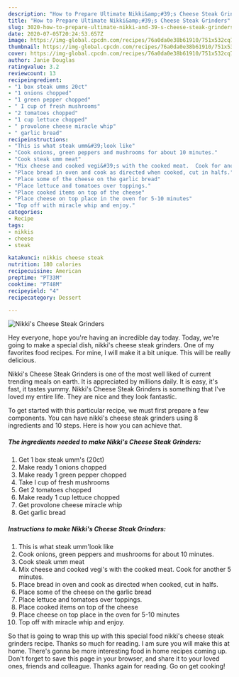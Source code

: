 ```yaml
---
description: "How to Prepare Ultimate Nikki&amp;#39;s Cheese Steak Grinders"
title: "How to Prepare Ultimate Nikki&amp;#39;s Cheese Steak Grinders"
slug: 3020-how-to-prepare-ultimate-nikki-and-39-s-cheese-steak-grinders
date: 2020-07-05T20:24:53.657Z
image: https://img-global.cpcdn.com/recipes/76a0da0e38b61910/751x532cq70/nikkis-cheese-steak-grinders-recipe-main-photo.jpg
thumbnail: https://img-global.cpcdn.com/recipes/76a0da0e38b61910/751x532cq70/nikkis-cheese-steak-grinders-recipe-main-photo.jpg
cover: https://img-global.cpcdn.com/recipes/76a0da0e38b61910/751x532cq70/nikkis-cheese-steak-grinders-recipe-main-photo.jpg
author: Janie Douglas
ratingvalue: 3.2
reviewcount: 13
recipeingredient:
- "1 box steak umms 20ct"
- "1 onions chopped"
- "1 green pepper chopped"
- " I cup of fresh mushrooms"
- "2 tomatoes chopped"
- "1 cup lettuce chopped"
- " provolone cheese miracle whip"
- " garlic bread"
recipeinstructions:
- "This is what steak umm&#39;look like"
- "Cook onions, green peppers and mushrooms for about 10 minutes."
- "Cook steak umm meat"
- "Mix cheese and cooked vegi&#39;s with the cooked meat.  Cook for another 5 minutes."
- "Place bread in oven and cook as directed when cooked, cut in halfs."
- "Place some of the cheese on the garlic bread"
- "Place lettuce and tomatoes over toppings."
- "Place cooked items on top of the cheese"
- "Place cheese on top place in the oven for 5-10 minutes"
- "Top off with miracle whip and enjoy."
categories:
- Recipe
tags:
- nikkis
- cheese
- steak

katakunci: nikkis cheese steak 
nutrition: 180 calories
recipecuisine: American
preptime: "PT33M"
cooktime: "PT48M"
recipeyield: "4"
recipecategory: Dessert

---
```



![Nikki&#39;s Cheese Steak Grinders](https://img-global.cpcdn.com/recipes/76a0da0e38b61910/751x532cq70/nikkis-cheese-steak-grinders-recipe-main-photo.jpg)

Hey everyone, hope you're having an incredible day today. Today, we're going to make a special dish, nikki&#39;s cheese steak grinders. One of my favorites food recipes. For mine, I will make it a bit unique. This will be really delicious.



Nikki&#39;s Cheese Steak Grinders is one of the most well liked of current trending meals on earth. It is appreciated by millions daily. It is easy, it's fast, it tastes yummy. Nikki&#39;s Cheese Steak Grinders is something that I've loved my entire life. They are nice and they look fantastic.


To get started with this particular recipe, we must first prepare a few components. You can have nikki&#39;s cheese steak grinders using 8 ingredients and 10 steps. Here is how you can achieve that.

<!--inarticleads1-->

##### The ingredients needed to make Nikki&#39;s Cheese Steak Grinders:

1. Get 1 box steak umm&#39;s (20ct)
1. Make ready 1 onions chopped
1. Make ready 1 green pepper chopped
1. Take  I cup of fresh mushrooms
1. Get 2 tomatoes chopped
1. Make ready 1 cup lettuce chopped
1. Get  provolone cheese miracle whip
1. Get  garlic bread




<!--inarticleads2-->

##### Instructions to make Nikki&#39;s Cheese Steak Grinders:

1. This is what steak umm&#39;look like
1. Cook onions, green peppers and mushrooms for about 10 minutes.
1. Cook steak umm meat
1. Mix cheese and cooked vegi&#39;s with the cooked meat.  Cook for another 5 minutes.
1. Place bread in oven and cook as directed when cooked, cut in halfs.
1. Place some of the cheese on the garlic bread
1. Place lettuce and tomatoes over toppings.
1. Place cooked items on top of the cheese
1. Place cheese on top place in the oven for 5-10 minutes
1. Top off with miracle whip and enjoy.




So that is going to wrap this up with this special food nikki&#39;s cheese steak grinders recipe. Thanks so much for reading. I am sure you will make this at home. There's gonna be more interesting food in home recipes coming up. Don't forget to save this page in your browser, and share it to your loved ones, friends and colleague. Thanks again for reading. Go on get cooking!
